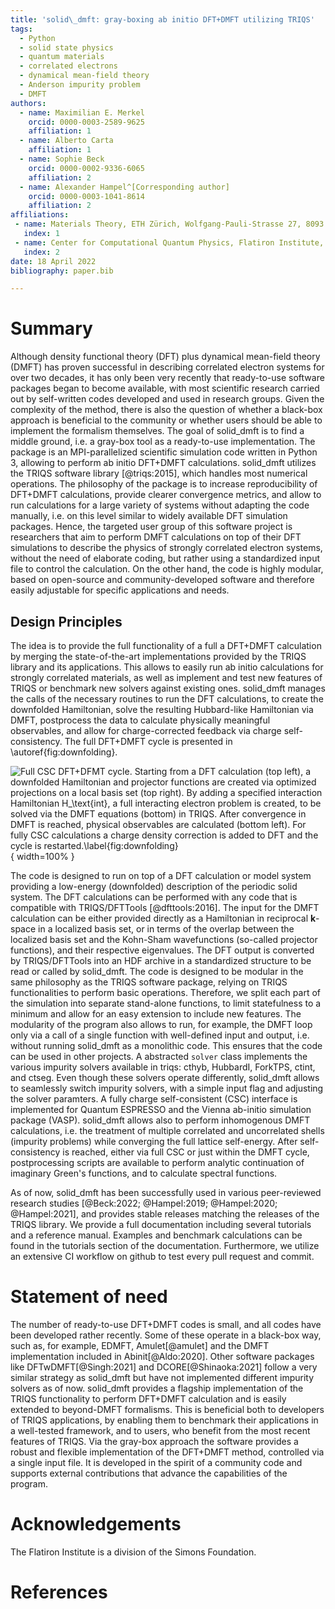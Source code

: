 ```yaml
---
title: 'solid\_dmft: gray-boxing ab initio DFT+DMFT utilizing TRIQS'
tags:
  - Python
  - solid state physics
  - quantum materials
  - correlated electrons
  - dynamical mean-field theory
  - Anderson impurity problem
  - DMFT
authors:
  - name: Maximilian E. Merkel
    orcid: 0000-0003-2589-9625
    affiliation: 1
  - name: Alberto Carta
    affiliation: 1
  - name: Sophie Beck
    orcid: 0000-0002-9336-6065
    affiliation: 2
  - name: Alexander Hampel^[Corresponding author]
    orcid: 0000-0003-1041-8614
    affiliation: 2
affiliations:
 - name: Materials Theory, ETH Zürich, Wolfgang-Pauli-Strasse 27, 8093 Zürich, Switzerland
   index: 1
 - name: Center for Computational Quantum Physics, Flatiron Institute, 162 5th Avenue, New York, NY 10010, USA
   index: 2
date: 18 April 2022
bibliography: paper.bib

---
```



# Summary

Although density functional theory (DFT) plus dynamical mean-field theory (DMFT) has proven successful in describing correlated electron systems for over two decades, it has only been very recently that ready-to-use software packages began to become available, with most scientific research carried out by self-written codes developed and used in research groups.
Given the complexity of the method, there is also the question of whether a black-box approach is beneficial to the community or whether users should be able to implement the formalism themselves.
The goal of solid\_dmft is to find a middle ground, i.e. a gray-box tool as a ready-to-use implementation.
The package is an MPI-parallelized scientific simulation code written in Python 3, allowing to perform ab initio DFT+DMFT calculations.
solid\_dmft utilizes the TRIQS software library [@triqs:2015], which handles most numerical operations.
The philosophy of the package is to increase reproducibility of DFT+DMFT calculations, provide clearer convergence metrics, and allow to run calculations for a large variety of systems without adapting the code manually, i.e. on this level similar to widely available DFT simulation packages.
Hence, the targeted user group of this software project is researchers that aim to perform DMFT calculations on top of their DFT simulations to describe the physics of strongly correlated electron systems, without the need of elaborate coding, but rather using a standardized input file to control the calculation.
On the other hand, the code is highly modular, based on open-source and community-developed software and therefore easily adjustable for specific applications and needs.

## Design Principles


The idea is to provide the full functionality of a full a DFT+DMFT calculation by merging the state-of-the-art implementations provided by the TRIQS library and its applications.
This allows to easily run ab initio calculations for strongly correlated materials, as well as implement and test new features of TRIQS or benchmark new solvers against existing ones.
solid\_dmft manages the calls of the necessary routines to run the DFT calculations, to create the downfolded Hamiltonian, solve the resulting Hubbard-like Hamiltonian via DMFT, postprocess the data to calculate physically meaningful observables, and allow for charge-corrected feedback via charge self-consistency.
The full DFT+DMFT cycle is presented in \autoref{fig:downfolding}.

![Full CSC DFT+DFMT cycle. Starting from a DFT calculation (top left), a downfolded Hamiltonian and projector functions are created via optimized projections on a local basis set (top right). By adding a specified interaction Hamiltonian $H_\text{int}$, a full interacting electron problem is created, to be solved via the DMFT equations (bottom) in TRIQS. After convergence in DMFT is reached, physical observables are calculated (bottom left). For fully CSC calculations a charge density correction is added to DFT and the cycle is restarted.\label{fig:downfolding}](downfolding.png){ width=100% }

The code is designed to run on top of a DFT calculation or model system providing a low-energy (downfolded) description of the periodic solid system.
The DFT calculations can be performed with any code that is compatible with TRIQS/DFTTools [@dfttools:2016].
The input for the DMFT calculation can be either provided directly as a Hamiltonian in reciprocal $\mathbf{k}$-space in a localized basis set, or in terms of the overlap between the localized basis set and the Kohn-Sham wavefunctions (so-called projector functions), and their respective eigenvalues.
The DFT output is converted by TRIQS/DFTTools into an HDF archive in a standardized structure to be read or called by solid\_dmft.
The code is designed to be modular in the same philosophy as the TRIQS software package, relying on TRIQS functionalities to perform basic operations.
Therefore, we split each part of the simulation into separate stand-alone functions, to limit statefulness to a minimum and allow for an easy extension to include new features.
The modularity of the program also allows to run, for example, the DMFT loop only via a call of a single function with well-defined input and output, i.e. without running solid\_dmft as a monolithic code.
This ensures that the code can be used in other projects.
A abstracted `solver` class implements the various impurity solvers available in triqs: cthyb, HubbardI, ForkTPS, ctint, and ctseg.
Even though these solvers operate differently, solid\_dmft allows to seamlessly switch impurity solvers, with a simple input flag and adjusting the solver paramters.
A fully charge self-consistent (CSC) interface is implemented for Quantum ESPRESSO and the Vienna ab-initio simulation package (VASP).
solid\_dmft allows also to perform inhomogenous DMFT calculations, i.e. the treatment of multiple correlated and uncorrelated shells (impurity problems) while converging the full lattice self-energy.
After self-consistency is reached, either via full CSC or just within the DMFT cycle, postprocessing scripts are available to perform analytic continuation of imaginary Green's functions, and to calculate spectral functions.

As of now, solid\_dmft has been successfully used in various peer-reviewed research studies [@Beck:2022; @Hampel:2019; @Hampel:2020; @Hampel:2021], and provides stable releases matching the releases of the TRIQS library.
We provide a full documentation including several tutorials and a reference manual.
Examples and benchmark calculations can be found in the tutorials section of the documentation.
Furthermore, we utilize an extensive CI workflow on github to test every pull request and commit.

# Statement of need

The number of ready-to-use DFT+DMFT codes is small, and all codes have been developed rather recently.
Some of these operate in a black-box way, such as, for example, EDMFT, Amulet[@amulet] and the DMFT implementation included in Abinit[@Aldo:2020].
Other software packages like DFTwDMFT[@Singh:2021] and DCORE[@Shinaoka:2021] follow a very similar strategy as solid\_dmft but have not implemented different impurity solvers as of now.
solid\_dmft provides a flagship implementation of the TRIQS functionality to perform DFT+DMFT calculation and is easily extended to beyond-DMFT formalisms.
This is beneficial both to developers of TRIQS applications, by enabling them to benchmark their applications in a well-tested framework, and to users, who benefit from the most recent features of TRIQS.
Via the gray-box approach the software provides a robust and flexible implementation of the DFT+DMFT method, controlled via a single input file.
It is developed in the spirit of a community code and supports external contributions that advance the capabilities of the program.

# Acknowledgements

The Flatiron Institute is a division of the Simons Foundation.

# References
